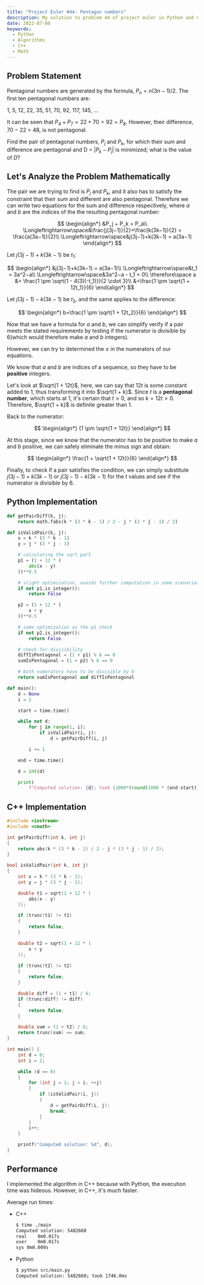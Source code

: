 ```yaml
---
title: "Project Euler #44: Pentagon numbers"
description: My solution to problem 44 of project euler in Python and C++
date: 2022-07-08
keywords:
  - Python
  - Algorithms
  - C++
  - Math
---
```


## Problem Statement

Pentagonal numbers are generated by the formula, $P_n=n(3n−1)/2$. The first ten pentagonal numbers are:

1, 5, 12, 22, 35, 51, 70, 92, 117, 145, ...

It can be seen that $P_4 + P_7 = 22 + 70 = 92 = P_8$. However, their difference, 70 − 22 = 48, is not pentagonal.

Find the pair of pentagonal numbers, $P_j$ and $P_k$, for which their sum and difference are pentagonal and D = $|{P_k − P_j}|$ is minimized; what is the value of $D$?

## Let's Analyze the Problem Mathematically

The pair we are trying to find is $P_j$ and $P_k$, and it also has to satisfy the constraint that their sum and different are also pentagonal. Therefore we can write two equations for the sum and difference respectively, where $a$ and $b$ are the indices of the the resulting pentagonal number:

$$
\begin{align*}
&P_j + P_k = P_a\\
\Longleftrightarrow\space&\frac{j(3j−1)}{2}+\frac{k(3k−1)}{2} = \frac{a(3a−1)}{2}\\
\Longleftrightarrow\space&j(3j−1)+k(3k−1) = a(3a−1)
\end{align*}
$$

Let $j(3j−1)+k(3k−1)$ be $t_1$:

$$
\begin{align*}
&j(3j−1)+k(3k−1) = a(3a−1)\\
\Longleftrightarrow\space&t_1 = 3a^2−a\\
\Longleftrightarrow\space&3a^2−a - t_1 = 0\\
\therefore\space a &= \frac{1 \pm \sqrt{1 - 4(3)(-t_1)}}{2 \cdot 3}\\
&=\frac{1 \pm \sqrt{1 + 12t_1}}{6}
\end{align*}
$$

Let $j(3j−1)-k(3k−1)$ be $t_2$, and the same applies to the difference:

$$
\begin{align*}
b=\frac{1 \pm \sqrt{1 + 12t_2}}{6}
\end{align*}
$$

Now that we have a formula for $a$ and $b$, we can simplify verify if a pair meets the stated requirements by testing if the numerator is divisible by 6(which would therefore make $a$ and $b$ integers).

However, we can try to determined the $\pm$ in the numerators of our equations.

We know that $a$ and $b$ are indices of a sequence, so they have to be **positive** integers.

Let's look at $\sqrt{1 + 12t}$, here, we can say that $12t$ is some constant added to 1, thus transforming it into $\sqrt{1 + k}$. Since $t$ is a **pentagonal number**, which starts at 1, it's certain that $t > 0$, and so $k = 12t > 0$. Therefore, $\sqrt{1 + k}$ is definite greater than 1.

Back to the numerator:

$$
\begin{align*}
{1 \pm \sqrt{1 + 12t}}
\end{align*}
$$

At this stage, since we know that the numerator has to be positive to make $a$ and $b$ positive, we can safely eliminate the minus sign and obtain:

$$
\begin{align*}
\frac{1 + \sqrt{1 + 12t}}{6}
\end{align*}
$$

Finally, to check if a pair satisfies the condition, we can simply substitute $j(3j−1)+k(3k−1)$ or $j(3j−1)-k(3k−1)$ for the $t$ values and see if the numerator is divisible by 6.

## Python Implementation

```python
def getPairDiff(k, j):
    return math.fabs(k * (3 * k - 1) / 2 - j * (3 * j - 1) / 2)

def isValidPair(k, j):
    x = k * (3 * k - 1)
    y = j * (3 * j - 1)

    # calculating the sqrt part
    p1 = (1 + 12 * (
        abs(x - y)
    ))**0.5

    # slight optimization, avoids further computation in some scenarios
    if not p1.is_integer():
        return False

    p2 = (1 + 12 * (
        x + y
    ))**0.5

    # same optimization as the p1 check
    if not p2.is_integer():
        return False

    # check for divisibility
    diffIsPentagonal = (1 + p1) % 6 == 0
    sumIsPentagonal = (1 + p2) % 6 == 0

    # both numerators have to be divisible by 6
    return sumIsPentagonal and diffIsPentagonal

def main():
    d = None
    i = 2

    start = time.time()

    while not d:
        for j in range(1, i):
            if isValidPair(i, j):
                d = getPairDiff(i, j)

        i += 1

    end = time.time()

    d = int(d)

    print(
        f"Computed solution: {d}; took {1000*(round(1000 * (end-start)) / 1000)}ms")
```

## C++ Implementation

```cpp
#include <iostream>
#include <cmath>

int getPairDiff(int k, int j)
{
    return abs(k * (3 * k - 1) / 2 - j * (3 * j - 1) / 2);
}

bool isValidPair(int k, int j)
{
    int x = k * (3 * k - 1);
    int y = j * (3 * j - 1);

    double t1 = sqrt(1 + 12 * (
        abs(x - y)
    ));

    if (trunc(t1) != t1)
    {
        return false;
    }

    double t2 = sqrt(1 + 12 * (
        x + y
    ));

    if (trunc(t2) != t2)
    {
        return false;
    }

    double diff = (1 + t1) / 6;
    if (trunc(diff) != diff)
    {
        return false;
    }

    double sum = (1 + t2) / 6;
    return trunc(sum) == sum;
}

int main() {
    int d = 0;
    int i = 2;

    while (d == 0)
    {
        for (int j = 1; j < i; ++j)
        {
            if (isValidPair(i, j))
            {
                d = getPairDiff(i, j);
                break;
            }
        }
        i++;
    }

    printf("Computed solution: %d", d);
}
```

## Performance

I implemented the algorithm in C++ because with Python, the execution time was hideous. However, in C++, it's much faster.

Average run times:

- C++
  ```bash
  $ time ./main
  Computed solution: 5482660
  real    0m0.017s
  user    0m0.017s
  sys 0m0.000s
  ```
- Python
  ```bash
  $ python src/main.py
  Computed solution: 5482660; took 1746.0ms
  ```
